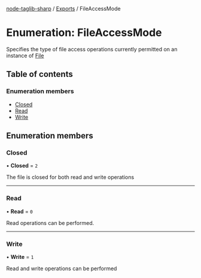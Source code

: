[node-taglib-sharp](../README.md) / [Exports](../modules.md) / FileAccessMode

# Enumeration: FileAccessMode

Specifies the type of file access operations currently permitted on an instance of [File](../classes/File.md)

## Table of contents

### Enumeration members

- [Closed](FileAccessMode.md#closed)
- [Read](FileAccessMode.md#read)
- [Write](FileAccessMode.md#write)

## Enumeration members

### Closed

• **Closed** = `2`

The file is closed for both read and write operations

___

### Read

• **Read** = `0`

Read operations can be performed.

___

### Write

• **Write** = `1`

Read and write operations can be performed
